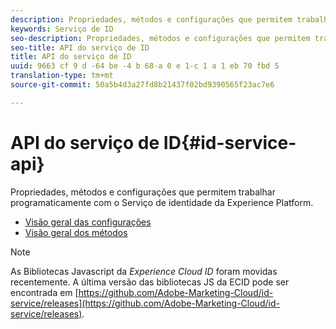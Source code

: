 ```yaml
---
description: Propriedades, métodos e configurações que permitem trabalhar programaticamente com o Serviço de identidade da Experience Platform.
keywords: Serviço de ID
seo-description: Propriedades, métodos e configurações que permitem trabalhar programaticamente com o Serviço de identidade da Experience Platform.
seo-title: API do serviço de ID
title: API do serviço de ID
uuid: 9663 cf 9 d -64 be -4 b 68-a 0 e 1-c 1 a 1 eb 70 fbd 5
translation-type: tm+mt
source-git-commit: 50a5b4d3a27fd8b21437f02bd9390565f23ac7e6

---
```



# API do serviço de ID{#id-service-api}

Propriedades, métodos e configurações que permitem trabalhar programaticamente com o Serviço de identidade da Experience Platform.

* [Visão geral das configurações](function-vars/function-vars.md)
* [Visão geral dos métodos](get-set/get-set.md)

>[!NOTE]
>
>As Bibliotecas Javascript da *Experience Cloud ID* foram movidas recentemente. A última versão das bibliotecas JS da ECID pode ser encontrada em [https://github.com/Adobe-Marketing-Cloud/id-service/releases](https://github.com/Adobe-Marketing-Cloud/id-service/releases).

